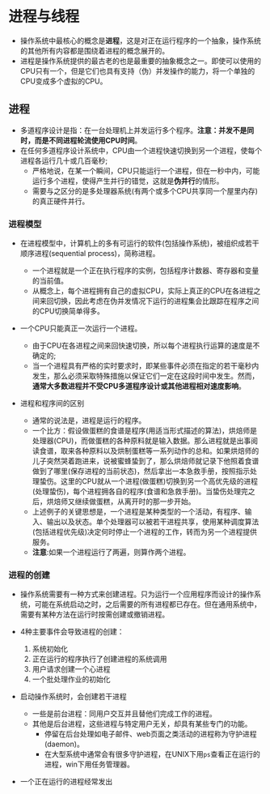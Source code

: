 # 进程与线程
- 操作系统中最核心的概念是**进程**，这是对正在运行程序的一个抽象，操作系统的其他所有内容都是围绕着进程的概念展开的。
- 进程是操作系统提供的最古老的也是最重要的抽象概念之一。即使可以使用的CPU只有一个，但是它们也具有支持（伪）并发操作的能力，将一个单独的CPU变成多个虚拟的CPU。
## 进程
- 多道程序设计是指：在一台处理机上并发运行多个程序。**注意：并发不是同时，而是不同进程轮流使用CPU时间**。
- 在任何多道程序设计系统中，CPU由一个进程快速切换到另一个进程，使每个进程各运行几十或几百毫秒;
  - 严格地说，在某一个瞬间，CPU只能运行一个进程，但在一秒中内，可能运行多个进程，使得产生并行的错觉，这就是**伪并行**的情形。
  - 需要与之区分的是多处理器系统(有两个或多个CPU共享同一个屋里内存)的真正硬件并行。

### 进程模型
- 在进程模型中，计算机上的多有可运行的软件(包括操作系统)，被组织成若干顺序进程(sequential process)，简称进程。
  - 一个进程就是一个正在执行程序的实例，包括程序计数器、寄存器和变量的当前值。
  - 从概念上，每个进程拥有自己的虚拟CPU，实际上真正的CPU在各进程之间来回切换，因此考虑在伪并发情况下运行的进程集会比跟踪在程序之间的CPU切换简单得多。

- 一个CPU只能真正一次运行一个进程。
  - 由于CPU在各进程之间来回快速切换，所以每个进程执行运算的速度是不确定的;
  - 当一个进程具有严格的实时要求时，即某些事件必须在指定的若干毫秒内发生，那么必须采取特殊措施以保证它们一定在这段时间中发生。然而，**通常大多数进程并不受CPU多道程序设计或其他进程相对速度影响**。

- 进程和程序间的区别
  - 通常的说法是，进程是运行的程序。
  - 一个比方：假设做蛋糕的食谱是程序(用适当形式描述的算法)，烘焙师是处理器(CPU)，而做蛋糕的各种原料就是输入数据。那么进程就是出事阅读食谱，取来各种原料以及烘制蛋糕等一系列动作的总和。如果烘焙师的儿子突然哭着跑进来，说被蜜蜂蛰到了，那么烘焙师就记录下他照着食谱做到了哪里(保存进程的当前状态)，然后拿出一本急救手册，按照指示处理蛰伤。这里的CPU就从一个进程(做蛋糕)切换到另一个高优先级的进程(处理蛰伤)，每个进程拥各自的程序(食谱和急救手册)。当蛰伤处理完之后，烘焙师又继续做蛋糕，从离开时的那一步开始。
  - 上述例子的关键思想是，一个进程是某种类型的一个活动，有程序、输入、输出以及状态。单个处理器可以被若干进程共享，使用某种调度算法(包括进程优先级)决定何时停止一个进程的工作，转而为另一个进程提供服务。
  - **注意**:如果一个进程运行了两遍，则算作两个进程。

### 进程的创建
- 操作系统需要有一种方式来创建进程。只为运行一个应用程序而设计的操作系统，可能在系统启动之时，之后需要的所有进程都已存在。但在通用系统中，需要有某种方法在运行时按需创建或撤销进程。

- 4种主要事件会导致进程的创建：
  1. 系统初始化
  2. 正在运行的程序执行了创建进程的系统调用
  3. 用户请求创建一个心进程
  4. 一个批处理作业的初始化
- 启动操作系统时，会创建若干进程
  - 一些是前台进程：同用户交互并且替他们完成工作的进程。
  - 其他是后台进程，这些进程与特定用户无关，却具有某些专门的功能。
	- 停留在后台处理如电子邮件、web页面之类活动的进程称为守护进程(daemon)。
	- 在大型系统中通常会有很多守护进程，在UNIX下用`ps`查看正在运行的进程，win下用任务管理器。

- 一个正在运行的进程经常发出
